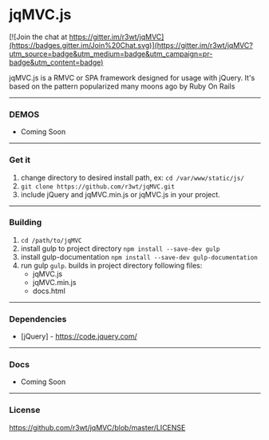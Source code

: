 # jqMVC.js

[![Join the chat at https://gitter.im/r3wt/jqMVC](https://badges.gitter.im/Join%20Chat.svg)](https://gitter.im/r3wt/jqMVC?utm_source=badge&utm_medium=badge&utm_campaign=pr-badge&utm_content=badge)

jqMVC.js is a RMVC or SPA framework designed for usage with jQuery. It's based on the pattern popularized many moons ago by Ruby On Rails

---
### DEMOS
* Coming Soon

---
### Get it

1. change directory to desired install path, ex: `cd /var/www/static/js/`
2. `git clone https://github.com/r3wt/jqMVC.git`
3. include jQuery and jqMVC.min.js or jqMVC.js in your project.

---
### Building
1. `cd /path/to/jqMVC`
2. install gulp to project directory `npm install --save-dev gulp`
3. install gulp-documentation `npm install --save-dev gulp-documentation`
4. run gulp `gulp`. builds in project directory following files:
	- jqMVC.js
	- jqMVC.min.js
	- docs.html

---
### Dependencies

* [jQuery] - https://code.jquery.com/

---
### Docs 
* Coming Soon

---
### License

https://github.com/r3wt/jqMVC/blob/master/LICENSE